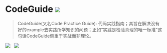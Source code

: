 # CodeGuide <img src="https://img.shields.io/badge/Project-CodeGuide-blue"></img>
> CodeGuide(又名Code Practice Guide): 代码实践指南；其旨在解决没有好的example去实践所学知识的问题；正如“实践是检验真理的唯一标准"这句话CodeGuide侧重于实战而非理论。

![](https://img.shields.io/badge/language-Java-blue)&nbsp;&nbsp;&nbsp;![](https://img.shields.io/badge/author-ThreadNew-blue)&nbsp;&nbsp;&nbsp;&nbsp;&nbsp;&nbsp;
